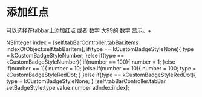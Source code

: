 # 添加红点


可以选择在tabbar上添加红点 或者 数字
大99的 数字 显示。+

NSInteger index = [self.tabBarController.tabBar.items indexOfObject:self.tabBarItem];
if(type == kCustomBadgeStyleNone){
type = kCustomBadgeStyleNumber;
}else if(type  == kCustomBadgeStyleNumber){
if(number == 100){
number = 1;
}else if(number == 1){
number = 10;
}else if(number == 10){
number = 100;
type = kCustomBadgeStyleRedDot;
}
}else if(type == kCustomBadgeStyleRedDot){
type = kCustomBadgeStyleNone;
}
[self.tabBarController.tabBar setBadgeStyle:type value:number atIndex:index];
